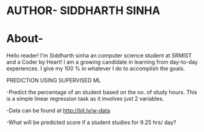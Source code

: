 # AUTHOR- SIDDHARTH SINHA
# About-
Hello reader! I'm Siddharth sinha an computer science student at SRMIST  and a Coder by Heart!
I am a growing candidate in learning from day-to-day experiences. I give my 100 % in whatever I do to accomplish the goals.

PREDICTION USING SUPERVISED ML

-Predict the percentage of an student based on the no. of study hours. This is a simple linear regression task as it involves just 2 variables.

-Data can be found at http://bit.lv/w-data

-What will be predicted score if a student studies for 9.25 hrs/ day?
